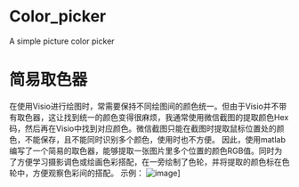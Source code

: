 # Color_picker
A simple picture color picker

# 简易取色器
在使用Visio进行绘图时，常需要保持不同绘图间的颜色统一。但由于Visio并不带有取色器，这让找到统一的颜色变得很麻烦，我通常使用微信截图的提取颜色Hex码，然后再在Visio中找到对应颜色。微信截图只能在截图时提取鼠标位置处的颜色，不能保存，且不能同时识别多个颜色，使用时也不方便。
因此，使用matlab编写了一个简易的取色器，能够提取一张图片里多个位置的颜色RGB值。同时为了方便学习摄影调色或绘画色彩搭配，在一旁绘制了色轮，并将提取的颜色标在色轮中，方便观察色彩间的搭配。
示例：
![image](public/main/demo.png)]
